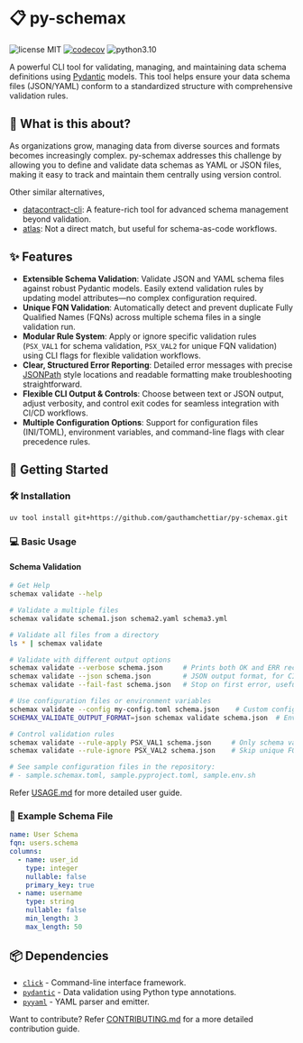 # 📋 py-schemax

![license MIT](https://img.shields.io/badge/license-MIT-blue) [![codecov](https://codecov.io/gh/gauthamchettiar/py-schemax/branch/main/graph/badge.svg)](https://codecov.io/gh/gauthamchettiar/py-schemax) ![python3.10](https://img.shields.io/badge/python->=3.10-green)

A powerful CLI tool for validating, managing, and maintaining data schema definitions using [Pydantic](https://github.com/pydantic/pydantic) models. This tool helps ensure your data schema files (JSON/YAML) conform to a standardized structure with comprehensive validation rules.

## 🤔 What is this about?

As organizations grow, managing data from diverse sources and formats becomes increasingly complex. py-schemax addresses this challenge by allowing you to define and validate data schemas as YAML or JSON files, making it easy to track and maintain them centrally using version control.

Other similar alternatives,
- [datacontract-cli](https://github.com/datacontract/datacontract-cli): A feature-rich tool for advanced schema management beyond validation.
- [atlas](https://atlasgo.io/): Not a direct match, but useful for schema-as-code workflows.

## ✨ Features

- **Extensible Schema Validation**: Validate JSON and YAML schema files against robust Pydantic models. Easily extend validation rules by updating model attributes—no complex configuration required.
- **Unique FQN Validation**: Automatically detect and prevent duplicate Fully Qualified Names (FQNs) across multiple schema files in a single validation run.
- **Modular Rule System**: Apply or ignore specific validation rules (`PSX_VAL1` for schema validation, `PSX_VAL2` for unique FQN validation) using CLI flags for flexible validation workflows.
- **Clear, Structured Error Reporting**: Detailed error messages with precise [JSONPath](https://jsonpath.com/) style locations and readable formatting make troubleshooting straightforward.
- **Flexible CLI Output & Controls**: Choose between text or JSON output, adjust verbosity, and control exit codes for seamless integration with CI/CD workflows.
- **Multiple Configuration Options**: Support for configuration files (INI/TOML), environment variables, and command-line flags with clear precedence rules.

## 🚀 Getting Started

### 🛠️ Installation

```bash
uv tool install git+https://github.com/gauthamchettiar/py-schemax.git
```

### 💻 Basic Usage

#### Schema Validation
```bash
# Get Help
schemax validate --help

# Validate a multiple files
schemax validate schema1.json schema2.yaml schema3.yml

# Validate all files from a directory
ls * | schemax validate

# Validate with different output options
schemax validate --verbose schema.json     # Prints both OK and ERR records
schemax validate --json schema.json        # JSON output format, for CI/CD
schemax validate --fail-fast schema.json   # Stop on first error, useful for debugging large projects

# Use configuration files or environment variables
schemax validate --config my-config.toml schema.json    # Custom config file
SCHEMAX_VALIDATE_OUTPUT_FORMAT=json schemax validate schema.json  # Environment variable

# Control validation rules
schemax validate --rule-apply PSX_VAL1 schema.json     # Only schema validation
schemax validate --rule-ignore PSX_VAL2 schema.json    # Skip unique FQN validation

# See sample configuration files in the repository:
# - sample.schemax.toml, sample.pyproject.toml, sample.env.sh
```

Refer [USAGE.md](/USAGE.md) for more detailed user guide.

### 📄 Example Schema File

```yaml
name: User Schema
fqn: users.schema
columns:
  - name: user_id
    type: integer
    nullable: false
    primary_key: true
  - name: username
    type: string
    nullable: false
    min_length: 3
    max_length: 50
```

## 📦 Dependencies
- [`click`](https://github.com/pallets/click) - Command-line interface framework.
- [`pydantic`](https://github.com/pydantic/pydantic) - Data validation using Python type annotations.
- [`pyyaml`](https://github.com/yaml/pyyaml) - YAML parser and emitter.


Want to contribute? Refer [CONTRIBUTING.md](/CONTRIBUTING.md) for a more detailed contribution guide.
